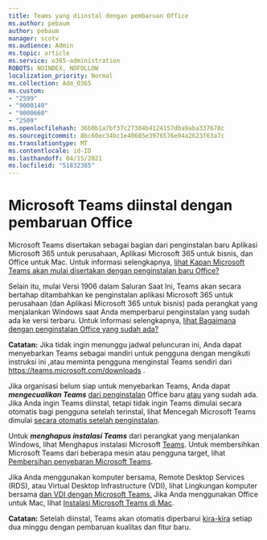 ```yaml
---
title: Teams yang diinstal dengan pembaruan Office
ms.author: pebaum
author: pebaum
manager: scotv
ms.audience: Admin
ms.topic: article
ms.service: o365-administration
ROBOTS: NOINDEX, NOFOLLOW
localization_priority: Normal
ms.collection: Adm_O365
ms.custom:
- "2599"
- "9000140"
- "9000660"
- "2509"
ms.openlocfilehash: 36b0b1a7bf37c27304b4124157dba9aba337678c
ms.sourcegitcommit: 8bc60ec34bc1e40685e3976576e04a2623f63a7c
ms.translationtype: MT
ms.contentlocale: id-ID
ms.lasthandoff: 04/15/2021
ms.locfileid: "51832385"
---
```

# <a name="microsoft-teams-installed-with-office-updates"></a>Microsoft Teams diinstal dengan pembaruan Office

Microsoft Teams disertakan sebagai  bagian dari penginstalan baru Aplikasi Microsoft 365 untuk perusahaan, Aplikasi Microsoft 365 untuk bisnis, dan Office untuk Mac. Untuk informasi selengkapnya, [lihat Kapan Microsoft Teams akan mulai disertakan dengan penginstalan baru Office?](https://docs.microsoft.com/deployoffice/teams-install#when-will-microsoft-teams-start-being-included-with-new-installations-of-microsoft-365-apps)

Selain itu, mulai Versi 1906 dalam Saluran Saat Ini, Teams akan secara bertahap ditambahkan ke penginstalan aplikasi Microsoft 365 untuk perusahaan (dan Aplikasi Microsoft 365 untuk bisnis) pada perangkat yang menjalankan Windows saat Anda memperbarui penginstalan yang sudah ada ke versi terbaru.  Untuk informasi selengkapnya, [lihat Bagaimana dengan penginstalan Office yang sudah ada?](https://docs.microsoft.com/deployoffice/teams-install#what-about-existing-installations-of-microsoft-365-apps)

**Catatan:** Jika tidak ingin menunggu jadwal peluncuran ini, Anda dapat menyebarkan Teams sebagai mandiri untuk pengguna dengan mengikuti instruksi ini [,](https://docs.microsoft.com/MicrosoftTeams/msi-deployment)atau meminta pengguna menginstal Teams sendiri dari https://teams.microsoft.com/downloads .

Jika organisasi belum siap untuk menyebarkan Teams, Anda dapat ***mengecualikan Teams*** [dari penginstalan](https://docs.microsoft.com/deployoffice/teams-install#how-to-exclude-microsoft-teams-from-new-installations-of-microsoft-365-apps) Office baru [atau](https://docs.microsoft.com/deployoffice/teams-install#use-group-policy-to-control-the-installation-of-microsoft-teams) yang sudah ada. Jika Anda ingin Teams diinstal, tetapi tidak ingin Teams dimulai secara otomatis bagi pengguna setelah terinstal, lihat Mencegah Microsoft Teams dimulai [secara otomatis setelah penginstalan](https://docs.microsoft.com/deployoffice/teams-install#use-group-policy-to-prevent-microsoft-teams-from-starting-automatically-after-installation).

Untuk ***menghapus instalasi Teams*** dari perangkat yang menjalankan Windows, lihat Menghapus instalasi Microsoft [Teams](https://support.office.com/article/uninstall-microsoft-teams-3b159754-3c26-4952-abe7-57d27f5f4c81). Untuk membersihkan Microsoft Teams dari beberapa mesin atau pengguna target, lihat [Pembersihan penyebaran Microsoft Teams](https://docs.microsoft.com/microsoftteams/scripts/powershell-script-teams-deployment-clean-up).

Jika Anda menggunakan komputer bersama, Remote Desktop Services (RDS), atau Virtual Desktop Infrastructure (VDI), lihat Lingkungan komputer bersama [dan VDI dengan Microsoft Teams.](https://docs.microsoft.com/deployoffice/teams-install#shared-computer-and-vdi-environments-with-microsoft-teams) Jika Anda menggunakan Office untuk Mac, lihat [Instalasi Microsoft Teams di Mac](https://docs.microsoft.com/deployoffice/teams-install#microsoft-teams-installations-on-a-mac).

**Catatan:** Setelah diinstal, Teams akan otomatis diperbarui [kira-kira](https://docs.microsoft.com/deployoffice/teams-install#feature-and-quality-updates-for-microsoft-teams) setiap dua minggu dengan pembaruan kualitas dan fitur baru. 
